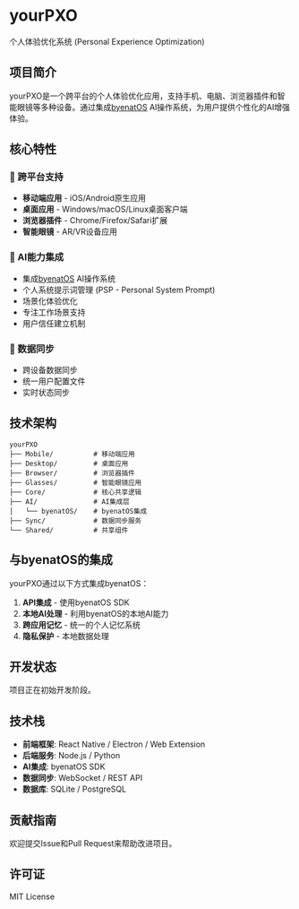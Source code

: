 # yourPXO

个人体验优化系统 (Personal Experience Optimization)

## 项目简介

yourPXO是一个跨平台的个人体验优化应用，支持手机、电脑、浏览器插件和智能眼镜等多种设备。通过集成[byenatOS](https://github.com/byenat/byenatOS) AI操作系统，为用户提供个性化的AI增强体验。

## 核心特性

### 🚀 跨平台支持
- **移动端应用** - iOS/Android原生应用
- **桌面应用** - Windows/macOS/Linux桌面客户端
- **浏览器插件** - Chrome/Firefox/Safari扩展
- **智能眼镜** - AR/VR设备应用

### 🤖 AI能力集成
- 集成[byenatOS](https://github.com/byenat/byenatOS) AI操作系统
- 个人系统提示词管理 (PSP - Personal System Prompt)
- 场景化体验优化
- 专注工作场景支持
- 用户信任建立机制

### 🔄 数据同步
- 跨设备数据同步
- 统一用户配置文件
- 实时状态同步

## 技术架构

```
yourPXO
├── Mobile/          # 移动端应用
├── Desktop/         # 桌面应用
├── Browser/         # 浏览器插件
├── Glasses/         # 智能眼镜应用
├── Core/            # 核心共享逻辑
├── AI/              # AI集成层
│   └── byenatOS/    # byenatOS集成
├── Sync/            # 数据同步服务
└── Shared/          # 共享组件
```

## 与byenatOS的集成

yourPXO通过以下方式集成byenatOS：

1. **API集成** - 使用byenatOS SDK
2. **本地AI处理** - 利用byenatOS的本地AI能力
3. **跨应用记忆** - 统一的个人记忆系统
4. **隐私保护** - 本地数据处理

## 开发状态

项目正在初始开发阶段。

## 技术栈

- **前端框架**: React Native / Electron / Web Extension
- **后端服务**: Node.js / Python
- **AI集成**: byenatOS SDK
- **数据同步**: WebSocket / REST API
- **数据库**: SQLite / PostgreSQL

## 贡献指南

欢迎提交Issue和Pull Request来帮助改进项目。

## 许可证

MIT License
